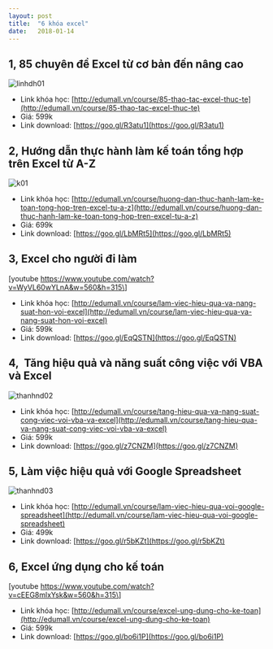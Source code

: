 ```yaml
---
layout: post
title:  "6 khóa excel"
date:   2018-01-14
---
```




1, 85 chuyên đề Excel từ cơ bản đến nâng cao
--------------------------------------------

![linhdh01](https://cucpinyeu.files.wordpress.com/2018/01/linhdh01.png)

*   Link khóa học: [http://edumall.vn/course/85-thao-tac-excel-thuc-te](http://edumall.vn/course/85-thao-tac-excel-thuc-te)
*   Giá: 599k
*   Link download: [https://goo.gl/R3atu1](https://goo.gl/R3atu1)

2, Hướng dẫn thực hành làm kế toán tổng hợp trên Excel từ A-Z
-------------------------------------------------------------

![k01](https://cucpinyeu.files.wordpress.com/2018/01/k01.png)

*   Link khóa học: [http://edumall.vn/course/huong-dan-thuc-hanh-lam-ke-toan-tong-hop-tren-excel-tu-a-z](http://edumall.vn/course/huong-dan-thuc-hanh-lam-ke-toan-tong-hop-tren-excel-tu-a-z)
*   Giá: 699k
*   Link download: [https://goo.gl/LbMRt5](https://goo.gl/LbMRt5)

3, Excel cho người đi làm
-------------------------

\[youtube https://www.youtube.com/watch?v=WyVL60wYLnA&w=560&h=315\]

*   Link khóa học: [http://edumall.vn/course/lam-viec-hieu-qua-va-nang-suat-hon-voi-excel](http://edumall.vn/course/lam-viec-hieu-qua-va-nang-suat-hon-voi-excel)
*   Giá: 599k
*   Link download: [https://goo.gl/EqQSTN](https://goo.gl/EqQSTN)

4,  Tăng hiệu quả và năng suất công việc với VBA và Excel
---------------------------------------------------------

![thanhnd02](https://cucpinyeu.files.wordpress.com/2018/01/thanhnd02.png)

*   Link khóa học: [http://edumall.vn/course/tang-hieu-qua-va-nang-suat-cong-viec-voi-vba-va-excel](http://edumall.vn/course/tang-hieu-qua-va-nang-suat-cong-viec-voi-vba-va-excel)
*   Giá: 599k
*   Link download: [https://goo.gl/z7CNZM](https://goo.gl/z7CNZM)

5, Làm việc hiệu quả với Google Spreadsheet
-------------------------------------------

![thanhnd03](https://cucpinyeu.files.wordpress.com/2018/01/thanhnd03.png)

*   Link khóa học: [http://edumall.vn/course/lam-viec-hieu-qua-voi-google-spreadsheet](http://edumall.vn/course/lam-viec-hieu-qua-voi-google-spreadsheet)
*   Giá: 499k
*   Link download: [https://goo.gl/r5bKZt](https://goo.gl/r5bKZt)

6, Excel ứng dụng cho kế toán
-----------------------------

\[youtube https://www.youtube.com/watch?v=cEEG8mlxYsk&w=560&h=315\]

*   Link khóa học: [http://edumall.vn/course/excel-ung-dung-cho-ke-toan](http://edumall.vn/course/excel-ung-dung-cho-ke-toan)
*   Giá: 599k
*   Link download: [https://goo.gl/bo6i1P](https://goo.gl/bo6i1P)
